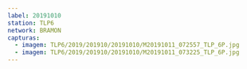 ```yaml
---
label: 20191010
station: TLP6
network: BRAMON
capturas:
  - imagem: TLP6/2019/201910/20191010/M20191011_072557_TLP_6P.jpg
  - imagem: TLP6/2019/201910/20191010/M20191011_073225_TLP_6P.jpg
---
```

